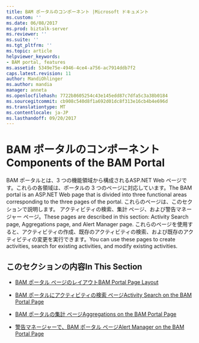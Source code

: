 ```yaml
---
title: BAM ポータルのコンポーネント |Microsoft ドキュメント
ms.custom: ''
ms.date: 06/08/2017
ms.prod: biztalk-server
ms.reviewer: ''
ms.suite: ''
ms.tgt_pltfrm: ''
ms.topic: article
helpviewer_keywords:
- BAM portal, features
ms.assetid: 5349e75e-4946-4ce4-a756-ac7914ddb7f2
caps.latest.revision: 11
author: MandiOhlinger
ms.author: mandia
manager: anneta
ms.openlocfilehash: 7722b8605254c43e145edd87c7dfa5c3a38b0184
ms.sourcegitcommit: cb908c540d8f1a692d01dc8f313e16cb4b4e696d
ms.translationtype: MT
ms.contentlocale: ja-JP
ms.lasthandoff: 09/20/2017
---
```

# <a name="components-of-the-bam-portal"></a><span data-ttu-id="8bdee-102">BAM ポータルのコンポーネント</span><span class="sxs-lookup"><span data-stu-id="8bdee-102">Components of the BAM Portal</span></span>
<span data-ttu-id="8bdee-103">BAM ポータルとは、3 つの機能領域から構成されるASP.NET Web ページです。これらの各領域は、ポータルの 3 つのページに対応しています。</span><span class="sxs-lookup"><span data-stu-id="8bdee-103">The BAM portal is an ASP.NET Web page that is divided into three functional areas corresponding to the three pages of the portal.</span></span> <span data-ttu-id="8bdee-104">これらのページは、このセクションで説明します。 アクティビティの検索、集計 ページ、および警告マネージャー ページ。</span><span class="sxs-lookup"><span data-stu-id="8bdee-104">These pages are described in this section: Activity Search page, Aggregations page, and Alert Manager page.</span></span> <span data-ttu-id="8bdee-105">これらのページを使用すると、アクティビティの作成、既存のアクティビティの検索、および既存のアクティビティの変更を実行できます。</span><span class="sxs-lookup"><span data-stu-id="8bdee-105">You can use these pages to create activities, search for existing activities, and modify existing activities.</span></span>  
  
## <a name="in-this-section"></a><span data-ttu-id="8bdee-106">このセクションの内容</span><span class="sxs-lookup"><span data-stu-id="8bdee-106">In This Section</span></span>  
  
-   [<span data-ttu-id="8bdee-107">BAM ポータル ページのレイアウト</span><span class="sxs-lookup"><span data-stu-id="8bdee-107">BAM Portal Page Layout</span></span>](../core/bam-portal-page-layout.md)  
  
-   [<span data-ttu-id="8bdee-108">BAM ポータルにアクティビティの検索 ページ</span><span class="sxs-lookup"><span data-stu-id="8bdee-108">Activity Search on the BAM Portal Page</span></span>](../core/activity-search-on-the-bam-portal-page.md)  
  
-   [<span data-ttu-id="8bdee-109">BAM ポータルの集計 ページ</span><span class="sxs-lookup"><span data-stu-id="8bdee-109">Aggregations on the BAM Portal Page</span></span>](../core/aggregations-on-the-bam-portal-page.md)  
  
-   [<span data-ttu-id="8bdee-110">警告マネージャーで、BAM ポータル ページ</span><span class="sxs-lookup"><span data-stu-id="8bdee-110">Alert Manager on the BAM Portal Page</span></span>](../core/alert-manager-on-the-bam-portal-page.md)